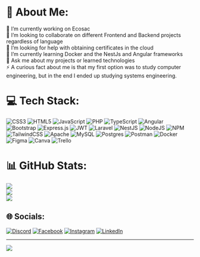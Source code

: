 # 💫 About Me:
🔭 I’m currently working on Ecosac<br>👯 I’m looking to collaborate on different Frontend and Backend projects regardless of language<br>🤝 I’m looking for help with obtaining certificates in the cloud<br>🌱 I’m currently learning Docker and the NestJs and Angular frameworks<br>💬 Ask me about my projects or learned technologies<br>⚡ A curious fact about me is that my first option was to study computer engineering, but in the end I ended up studying systems engineering.


# 💻 Tech Stack:
![CSS3](https://img.shields.io/badge/css3-%231572B6.svg?style=for-the-badge&logo=css3&logoColor=white) ![HTML5](https://img.shields.io/badge/html5-%23E34F26.svg?style=for-the-badge&logo=html5&logoColor=white) ![JavaScript](https://img.shields.io/badge/javascript-%23323330.svg?style=for-the-badge&logo=javascript&logoColor=%23F7DF1E) ![PHP](https://img.shields.io/badge/php-%23777BB4.svg?style=for-the-badge&logo=php&logoColor=white) ![TypeScript](https://img.shields.io/badge/typescript-%23007ACC.svg?style=for-the-badge&logo=typescript&logoColor=white) ![Angular](https://img.shields.io/badge/angular-%23DD0031.svg?style=for-the-badge&logo=angular&logoColor=white) ![Bootstrap](https://img.shields.io/badge/bootstrap-%23563D7C.svg?style=for-the-badge&logo=bootstrap&logoColor=white) ![Express.js](https://img.shields.io/badge/express.js-%23404d59.svg?style=for-the-badge&logo=express&logoColor=%2361DAFB) ![JWT](https://img.shields.io/badge/JWT-black?style=for-the-badge&logo=JSON%20web%20tokens) ![Laravel](https://img.shields.io/badge/laravel-%23FF2D20.svg?style=for-the-badge&logo=laravel&logoColor=white) ![NestJS](https://img.shields.io/badge/nestjs-%23E0234E.svg?style=for-the-badge&logo=nestjs&logoColor=white) ![NodeJS](https://img.shields.io/badge/node.js-6DA55F?style=for-the-badge&logo=node.js&logoColor=white) ![NPM](https://img.shields.io/badge/NPM-%23000000.svg?style=for-the-badge&logo=npm&logoColor=white) ![TailwindCSS](https://img.shields.io/badge/tailwindcss-%2338B2AC.svg?style=for-the-badge&logo=tailwind-css&logoColor=white) ![Apache](https://img.shields.io/badge/apache-%23D42029.svg?style=for-the-badge&logo=apache&logoColor=white) ![MySQL](https://img.shields.io/badge/mysql-%2300f.svg?style=for-the-badge&logo=mysql&logoColor=white) ![Postgres](https://img.shields.io/badge/postgres-%23316192.svg?style=for-the-badge&logo=postgresql&logoColor=white) ![Postman](https://img.shields.io/badge/Postman-FF6C37?style=for-the-badge&logo=postman&logoColor=white) ![Docker](https://img.shields.io/badge/docker-%230db7ed.svg?style=for-the-badge&logo=docker&logoColor=white) 	![Figma](https://img.shields.io/badge/figma-%23F24E1E.svg?style=for-the-badge&logo=figma&logoColor=white) ![Canva](https://img.shields.io/badge/Canva-%2300C4CC.svg?style=for-the-badge&logo=Canva&logoColor=white) ![Trello](https://img.shields.io/badge/Trello-%23026AA7.svg?style=for-the-badge&logo=Trello&logoColor=white)

# 📊 GitHub Stats:
![](https://github-readme-stats-git-masterrstaa-rickstaa.vercel.app/api?username=EdwinGarci&theme=dark&hide_border=false&include_all_commits=true&count_private=false)<br/>
![](https://github-readme-streak-stats.herokuapp.com/?user=EdwinGarci&theme=dark&hide_border=false)<br/>
![](https://github-readme-stats-git-masterrstaa-rickstaa.vercel.app/api/top-langs/?username=EdwinGarci&theme=dark&hide_border=false&include_all_commits=true&count_private=false&layout=compact)

## 🌐 Socials:
[![Discord](https://img.shields.io/badge/Discord-%237289DA.svg?logo=discord&logoColor=white)](https://discord.com/users/711014907067498569) [![Facebook](https://img.shields.io/badge/Facebook-%231877F2.svg?logo=Facebook&logoColor=white)](https://www.facebook.com/edwin.garciatavara/) [![Instagram](https://img.shields.io/badge/Instagram-%23E4405F.svg?logo=Instagram&logoColor=white)](https://instagram.com/edwingarciatavara) [![LinkedIn](https://img.shields.io/badge/LinkedIn-%230077B5.svg?logo=linkedin&logoColor=white)](www.linkedin.com/in/edwin-fidel-garcía-távara) 

---
[![](https://visitcount.itsvg.in/api?id=EdwinGarci&icon=2&color=6)](https://visitcount.itsvg.in)

<!-- Proudly created with GPRM ( https://gprm.itsvg.in ) -->
